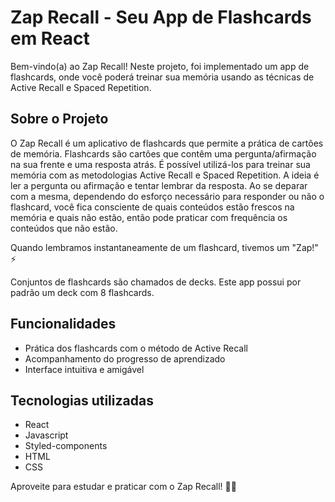 # Zap Recall - Seu App de Flashcards em React

Bem-vindo(a) ao Zap Recall! Neste projeto, foi implementado um app de flashcards, onde você poderá treinar sua memória usando as técnicas de Active Recall e Spaced Repetition.

## Sobre o Projeto

O Zap Recall é um aplicativo de flashcards que permite a prática de cartões de memória. Flashcards são cartões que contêm uma pergunta/afirmação na sua frente e uma resposta atrás. É possível utilizá-los para treinar sua memória com as metodologias Active Recall e Spaced Repetition. A ideia é ler a pergunta ou afirmação e tentar lembrar da resposta. Ao se deparar com a mesma, dependendo do esforço necessário para responder ou não o flashcard, você fica consciente de quais conteúdos estão frescos na memória e quais não estão, então pode praticar com frequência os conteúdos que não estão.

Quando lembramos instantaneamente de um flashcard, tivemos um "Zap!" ⚡

Conjuntos de flashcards são chamados de decks. Este app possui por padrão um deck com 8 flashcards.

## Funcionalidades

- Prática dos flashcards com o método de Active Recall
- Acompanhamento do progresso de aprendizado
- Interface intuitiva e amigável

## Tecnologias utilizadas

 - React
 - Javascript
 - Styled-components
 - HTML
 - CSS

Aproveite para estudar e praticar com o Zap Recall! 🚀✨
